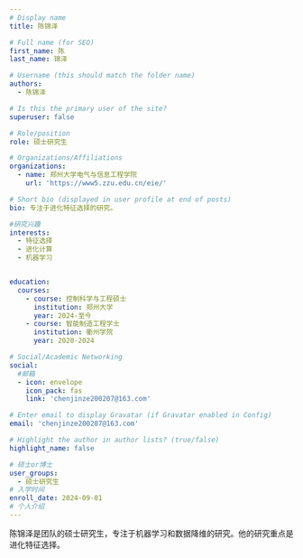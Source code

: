 ```yaml
---
# Display name
title: 陈锦泽

# Full name (for SEO)
first_name: 陈
last_name: 锦泽

# Username (this should match the folder name)
authors:
  - 陈锦泽

# Is this the primary user of the site?
superuser: false

# Role/position
role: 硕士研究生

# Organizations/Affiliations
organizations:
  - name: 郑州大学电气与信息工程学院
    url: 'https://www5.zzu.edu.cn/eie/'

# Short bio (displayed in user profile at end of posts)
bio: 专注于进化特征选择的研究。

#研究兴趣
interests:
  - 特征选择
  - 进化计算
  - 机器学习


education:
  courses:
    - course: 控制科学与工程硕士
      institution: 郑州大学
      year: 2024-至今
    - course: 智能制造工程学士
      institution: 衢州学院
      year: 2020-2024

# Social/Academic Networking
social:
  #邮箱
  - icon: envelope
    icon_pack: fas
    link: 'chenjinze200207@163.com'

# Enter email to display Gravatar (if Gravatar enabled in Config)
email: 'chenjinze200207@163.com'

# Highlight the author in author lists? (true/false)
highlight_name: false

# 硕士or博士
user_groups:
  - 硕士研究生
# 入学时间
enroll_date: 2024-09-01
# 个人介绍
---
```

陈锦泽是团队的硕士研究生，专注于机器学习和数据降维的研究。他的研究重点是进化特征选择。
